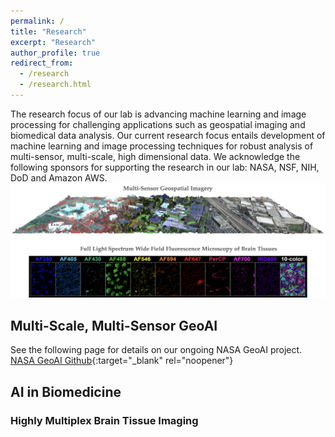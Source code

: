 ```yaml
---
permalink: /
title: "Research"
excerpt: "Research"
author_profile: true
redirect_from: 
  - /research
  - /research.html
---
```


The research focus of our lab is advancing machine learning and image processing for challenging applications such as geospatial imaging and biomedical data analysis. Our current research focus entails development of machine learning and image processing techniques for robust analysis of multi-sensor, multi-scale, high dimensional data. We acknowledge the following sponsors for supporting the research in our lab: NASA, NSF, NIH, DoD and Amazon AWS. 
![alt text](../images/ImageAssets/Overview.png)

## Multi-Scale, Multi-Sensor GeoAI

See the following page for details on our ongoing NASA GeoAI project.
[NASA GeoAI Github](https://github.com/PrasadLab/NASA-GeoAI-Project){:target="_blank" rel="noopener"}

## AI in Biomedicine 

### Highly Multiplex Brain Tissue Imaging

